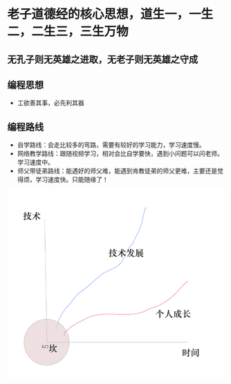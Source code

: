 # 老子道德经的核心思想，道生一，一生二，二生三，三生万物

## 无孔子则无英雄之进取，无老子则无英雄之守成

## 编程思想
* 工欲善其事，必先利其器


## 编程路线
* 自学路线：会走比较多的弯路，需要有较好的学习能力，学习速度慢。
* 网络教学路线：跟随视频学习，相对会比自学要快，遇到小问题可以问老师。学习速度中。
* 师父带徒弟路线：能遇好的师父难，能遇到肯教徒弟的师父更难，主要还是觉得烦，学习速度快。只能随缘了！


![image](/img/tech.png)
